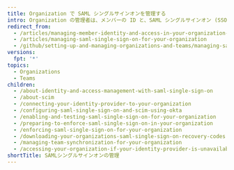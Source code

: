 ```yaml
---
title: Organization で SAML シングルサインオンを管理する
intro: Organization の管理者は、メンバーの ID と、SAML シングルサインオン (SSO) による Organization へのアクセスを管理できます。
redirect_from:
  - /articles/managing-member-identity-and-access-in-your-organization-with-saml-single-sign-on/
  - /articles/managing-saml-single-sign-on-for-your-organization
  - /github/setting-up-and-managing-organizations-and-teams/managing-saml-single-sign-on-for-your-organization
versions:
  fpt: '*'
topics:
  - Organizations
  - Teams
children:
  - /about-identity-and-access-management-with-saml-single-sign-on
  - /about-scim
  - /connecting-your-identity-provider-to-your-organization
  - /configuring-saml-single-sign-on-and-scim-using-okta
  - /enabling-and-testing-saml-single-sign-on-for-your-organization
  - /preparing-to-enforce-saml-single-sign-on-in-your-organization
  - /enforcing-saml-single-sign-on-for-your-organization
  - /downloading-your-organizations-saml-single-sign-on-recovery-codes
  - /managing-team-synchronization-for-your-organization
  - /accessing-your-organization-if-your-identity-provider-is-unavailable
shortTitle: SAMLシングルサインオンの管理
---
```


